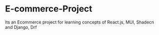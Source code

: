 # E-commerce-Project
Its an Ecommerce project for learning concepts of  React.js, MUI, Shadecn and Django, Drf

